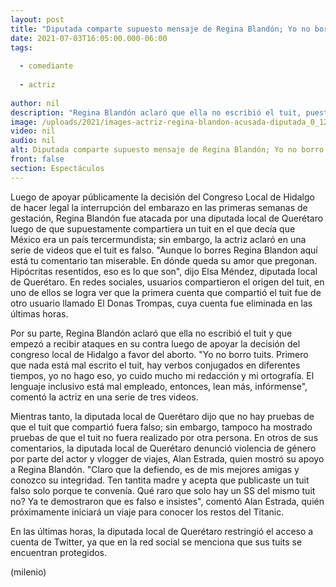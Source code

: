 ```yaml
---
layout: post
title: "Diputada comparte supuesto mensaje de Regina Blandón; Yo no borro tuits -  aclara la actriz"
date: 2021-07-03T16:05:00.000-06:00
tags:
  
  - comediante
  
  - actriz
  
author: nil
description: "Regina Blandón aclaró que ella no escribió el tuit, puesto que no está bien escrito y que además el lenguaje inclusivo que se utilizó en la publicación no está bien empleado. "
image: /uploads/2021/images-actriz-regina-blandon-acusada-diputada_0_12_1080_672.jpg
video: nil
audio: nil
alt: Diputada comparte supuesto mensaje de Regina Blandón; Yo no borro tuits -  aclara la actriz
front: false
section: Espectáculos
---
```


Luego de apoyar públicamente la decisión del Congreso Local de Hidalgo de hacer legal la interrupción del embarazo en las primeras semanas de gestación, Regina Blandón fue atacada por una diputada local de Querétaro luego de que supuestamente compartiera un tuit en el que decía que México era un país tercermundista; sin embargo, la actriz aclaró en una serie de videos que el tuit es falso. 
"Aunque lo borres Regina Blandon aquí está tu comentario tan miserable. En dónde queda su amor que pregonan. Hipócritas resentidos, eso es lo que son", dijo Elsa Méndez,  diputada local de Querétaro. 
En redes sociales, usuarios compartieron el origen del tuit, en uno de ellos se logra ver que la primera cuenta que compartió el tuit fue de otro usuario llamado El Donas Trompas, cuya cuenta fue eliminada en las últimas horas. 

Por su parte, Regina Blandón aclaró que ella no escribió el tuit y que empezó a recibir ataques en su contra luego de apoyar la decisión del congreso local de Hidalgo a favor del aborto. 
"Yo no borro tuits. Primero que nada está mal escrito el tuit, hay verbos conjugados en diferentes tiempos, yo no hago eso, yo cuido mucho mi redacción y mi ortografía. El lenguaje inclusivo está mal empleado, entonces, lean más, infórmense", comentó la actriz en una serie de tres videos. 

Mientras tanto, la diputada local de Querétaro dijo que no hay pruebas de que el tuit que compartió fuera falso; sin embargo, tampoco ha mostrado pruebas de que el tuit no fuera realizado por otra persona. En otros de sus comentarios, la diputada local de Querétaro denunció violencia de género por parte del actor y vlogger de viajes, Alan Estrada, quien mostró su apoyo a Regina Blandón. "Claro que la defiendo, es de mis mejores amigas y conozco su integridad. Ten tantita madre y acepta que publicaste un tuit falso solo porque te convenía. Qué raro que solo hay un SS del mismo tuit no? Ya te demostraron que es falso e insistes", comentó Alan Estrada, quién próximamente iniciará un viaje para conocer los restos del Titanic. 

En las últimas horas, la diputada local de Querétaro restringió el acceso a cuenta de Twitter, ya que en la red social se menciona que sus tuits se encuentran protegidos. 

(milenio)